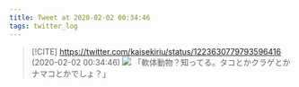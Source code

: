 ```yaml
---
title: Tweet at 2020-02-02 00:34:46
tags: twitter_log
---
```


> [!CITE] https://twitter.com/kaisekiriu/status/1223630779793596416 (2020-02-02 00:34:46)
> ![](https://twitter.com/kaisekiriu/status/1223630779793596416)
> 「軟体動物？知ってる。タコとかクラゲとかナマコとかでしょ？」
